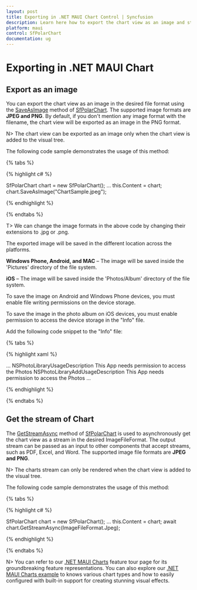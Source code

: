 ```yaml
---
layout: post
title: Exporting in .NET MAUI Chart Control | Syncfusion
description: Learn here how to export the chart view as an image and stream in the Syncfusion .NET MAUI Chart (SfPolarChart) control.
platform: maui
control: SfPolarChart
documentation: ug
---
```


# Exporting in .NET MAUI Chart

## Export as an image

You can export the chart view as an image in the desired file format using the [SaveAsImage](https://help.syncfusion.com/cr/maui/Syncfusion.Maui.Charts.ChartBase.html#Syncfusion_Maui_Charts_ChartBase_SaveAsImage_System_String_) method of [SfPolarChart](https://help.syncfusion.com/cr/maui/Syncfusion.Maui.Charts.SfPolarChart.html). The supported image formats are **JPEG and PNG**. By default, if you don't mention any image format with the filename, the chart view will be exported as an image in the PNG format.

N> The chart view can be exported as an image only when the chart view is added to the visual tree.

The following code sample demonstrates the usage of this method:

{% tabs %}

{% highlight c# %}

SfPolarChart chart = new SfPolarChart();
...
this.Content = chart;
chart.SaveAsImage("ChartSample.jpeg");

{% endhighlight %}

{% endtabs %}

T> We can change the image formats in the above code by changing their extensions to .jpg or .png.

The exported image will be saved in the different location across the platforms.

**Windows Phone, Android, and MAC** – The image will be saved inside the 'Pictures' directory of the file system.

**iOS** – The image will be saved inside the 'Photos/Album' directory of the file system.

To save the image on Android and Windows Phone devices, you must enable file writing permissions on the device storage.

To save the image in the photo album on iOS devices, you must enable permission to access the device storage in the "Info" file. 

Add the following code snippet to the "Info" file:

{% tabs %}

{% highlight xaml %}

<dict>
    ...    
    <key>NSPhotoLibraryUsageDescription</key>    
    <string>This App needs permission to access the Photos</string>    
    <key>NSPhotoLibraryAddUsageDescription</key>    
    <string>This App needs permission to access the Photos</string> 
    ...
</dict>

{% endhighlight %}

{% endtabs %}

## Get the stream of Chart

The [GetStreamAsync](https://help.syncfusion.com/cr/maui/Syncfusion.Maui.Charts.ChartBase.html#Syncfusion_Maui_Charts_ChartBase_GetStreamAsync_Syncfusion_Maui_Core_ImageFileFormat_) method of [SfPolarChart](https://help.syncfusion.com/cr/maui/Syncfusion.Maui.Charts.SfPolarChart.html) is used to asynchronously get the chart view as a stream in the desired ImageFileFormat. The output stream can be passed as an input to other components that accept streams, such as PDF, Excel, and Word. The supported image file formats are **JPEG and PNG**.

N> The charts stream can only be rendered when the chart view is added to the visual tree.

The following code sample demonstrates the usage of this method:

{% tabs %}

{% highlight c# %}

SfPolarChart chart = new SfPolarChart();
...
this.Content = chart;
await chart.GetStreamAsync(ImageFileFormat.Jpeg);

{% endhighlight %}

{% endtabs %}

N> You can refer to our [.NET MAUI Charts](https://www.syncfusion.com/maui-controls) feature tour page for its groundbreaking feature representations. You can also explore our [.NET MAUI Charts example](https://github.com/syncfusion/maui-demos) to knows various chart types and how to easily configured with built-in support for creating stunning visual effects.